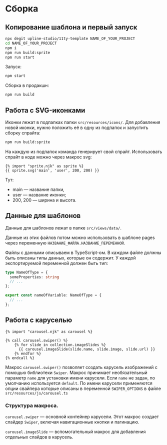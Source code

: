 # Сборка

## Копирование шаблона и первый запуск

```bash
npx degit upline-studio/11ty-template NAME_OF_YOUR_PROJECT
cd NAME_OF_YOUR_PROJECT
npm i
npm run build:sprite
npm run start
```

Запуск:

```bash
npm start
```

Сборка в продакшн:

```bash
npm run build
```

## Работа с SVG-иконками

Иконки лежат в подпапках папки `src/resources/icons/`.
Для добавления новой иконки, нужно положить её в одну из подпапок и запустить сборку спрайта:

```bash
npm run build:sprite
```

На каждую из подпапок команда генерирует свой спрайт. Использовать спрайт в коде можно через макрос svg:

```njk
{% import "sprite.njk" as sprite %}
{{ sprite.svg('main', 'user', 200, 200) }}
```

Тут:

- main &mdash; название папки,
- user &mdash; название иконки;
- 200, 200 &mdash; ширина и высота.

## Данные для шаблонов

Данные для шаблонов лежат в папке `src/views/data/`.

Данные из этих файлов потом можно использовать в шаблоне pages через переменную `НАЗВАНИЕ_ФАЙЛА.НАЗВАНИЕ_ПЕРЕМЕННОЙ`.

Файлы с данными описываем в TypeScript-ом. В каждом файле должны быть описаны типы данных, которые он содержит.
У каждой экспортируемой переменной должен быть тип:

```ts
type NameOfType = {
  someProperties: string
  // ...
};

export const nameOfVariable: NameOfType = {
  // ...
};
```

## Работа с каруселью

```njk
{% import "carousel.njk" as carousel %}

{% call carousel.swiper() %}
    {% for slide in collection.imageSlides %}
      {{ carousel.imageSlide(slide.name, slide.image, slide.url) }}
    {% endfor %}
{% endcall %}
```

Макрос `carousel.swiper()` позволяет создать карусель изображений с помощью библиотеки `Swiper`. Макрос принимает
необязательный параметр `name` для установки имени карусели. Если `name` не задан, по умолчанию используется `default`.
По имени карусели применяются опции свайпера которые описаны в переменной `SWIPER_OPTIONS` в файле
`src/resources/js/carousel.ts`

### Структура макроса.

`carousel.swiper` — основной контейнер карусели. Этот макрос создает слайдер `Swiper`, включая навигационные кнопки и
пагинацию.

`carousel.imageSlide` — вспомогательный макрос для добавления отдельных слайдов в карусель.
